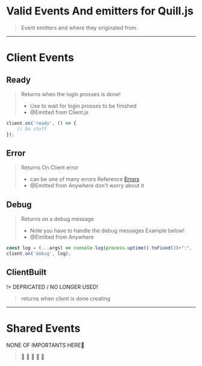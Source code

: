 # Valid Events And emitters for Quill.js

> Event emitters and where they originated from.
---

# Client Events

## Ready
> Returns when the login prosses is done!
> - Use to wait for login prosses to be finished
> - @Emitted from Client.js
```javascript
client.on('ready', () => {
    // Do stuff
});
```

## Error
> Returns On Client error
> - can be one of many errors Reference [Errors](./errors.md)
> - @Emitted from Anywhere don't worry about it

## Debug
> Returns on a debug message
> - Note you have to handle the debug messages Example below!
> - @Emitted from Anywhere
```javascript
const log = (...args) => console.log(process.uptime().toFixed(3)+":", ...args);
client.on('debug', log);
```

## ClientBuilt
!> DEPRICATED / NO LONGER USED!
> returns when client is done creating

---

# Shared Events

 NONE OF IMPORTANTS HERE:shrug:

> :shushing_face: :horse: :horse: :horse: :horse:
